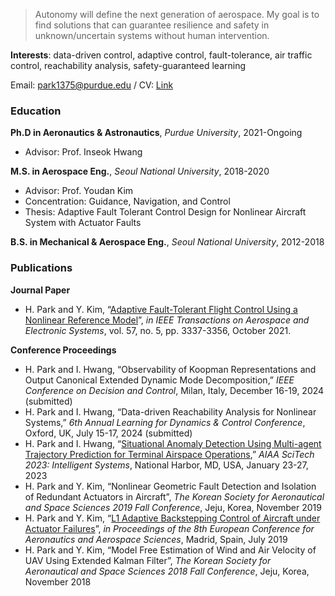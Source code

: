 > Autonomy will define the next generation of aerospace. 
My goal is to find solutions that can guarantee resilience and safety in unknown/uncertain systems without human intervention.

**Interests**: data-driven control, adaptive control, fault-tolerance, air traffic control, reachability analysis, safety-guaranteed learning

Email: park1375@purdue.edu
/ CV: [Link](https://github.com/hsparkastro/hsparkastro.github.io/raw/main/CV_hyunsangpark.pdf)


### Education

**Ph.D in Aeronautics & Astronautics**, _Purdue University_, 2021-Ongoing
- Advisor: Prof. Inseok Hwang

**M.S. in Aerospace Eng.**, _Seoul National University_, 2018-2020
- Advisor: Prof. Youdan Kim
- Concentration: Guidance, Navigation, and Control
- Thesis: Adaptive Fault Tolerant Control Design for Nonlinear Aircraft System with Actuator Faults

**B.S. in Mechanical & Aerospace Eng.**, _Seoul National University_, 2012-2018

### Publications
**Journal Paper**
- H. Park and Y. Kim, “[Adaptive Fault-Tolerant Flight Control Using a Nonlinear Reference Model](https://doi.org/10.1109/TAES.2021.3074198)”, _in IEEE Transactions on Aerospace and Electronic Systems_, vol. 57, no. 5, pp. 3337-3356, October 2021.

**Conference Proceedings**
- H. Park and I. Hwang, “Observability of Koopman Representations and Output Canonical Extended Dynamic Mode Decomposition,” _IEEE Conference on Decision and Control_, Milan, Italy, December 16-19, 2024 (submitted)
- H. Park and I. Hwang, “Data-driven Reachability Analysis for Nonlinear Systems,” _6th Annual Learning for Dynamics & Control Conference_, Oxford, UK, July 15-17, 2024 (submitted)
- H. Park and I. Hwang, “[Situational Anomaly Detection Using Multi-agent Trajectory Prediction for Terminal Airspace Operations](https://doi.org/10.2514/6.2023-2538),” _AIAA SciTech 2023: Intelligent Systems_, National Harbor, MD, USA, January 23-27, 2023
- H. Park and Y. Kim, “Nonlinear Geometric Fault Detection and Isolation of Redundant Actuators in Aircraft”, _The Korean Society for Aeronautical and Space Sciences 2019 Fall Conference_, Jeju, Korea, November 2019
- H. Park and Y. Kim, “[L1 Adaptive Backstepping Control of Aircraft under Actuator Failures](https://doi.org/10.13009/EUCASS2019-164)”, _in Proceedings of the 8th European Conference for Aeronautics and Aerospace Sciences_, Madrid, Spain, July 2019
- H. Park and Y. Kim, “Model Free Estimation of Wind and Air Velocity of UAV Using Extended Kalman Filter”, _The Korean Society for Aeronautical and Space Sciences 2018 Fall Conference_, Jeju, Korea, November 2018
